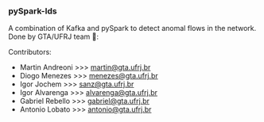### pySpark-Ids

A combination of Kafka and pySpark to detect anomal flows in the network.
Done by GTA/UFRJ team  :office::  

Contributors:

- Martin Andreoni >>> martin@gta.ufrj.br
- Diogo Menezes   >>> menezes@gta.ufrj.br
- Igor Jochem     >>> sanz@gta.ufrj.br
- Igor Alvarenga  >>> alvarenga@gta.ufrj.br
- Gabriel Rebello >>> gabriel@gta.ufrj.br
- Antonio Lobato  >>> antonio@gta.ufrj.br



